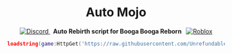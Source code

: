 <br>

<div align="center"><h1><b>Auto Mojo</b></h1></div>

<p align="center">
  <a href="https://discord.gg/XvYaxzDd">
<img src="https://img.shields.io/badge/Discord-7289DA?style=for-the-badge&logo=discord&logoColor=white" alt="Discord">
</a>
  <strong>&nbsp;&nbsp;Auto Rebirth script for Booga Booga Reborn&nbsp;&nbsp;</strong>
  <a href="https://www.roblox.com/games/11729688377/Booga-Booga#!/game-instances">
    <img src="https://img.shields.io/badge/Roblox-000000?style=for-the-badge&logo=roblox&logoColor=white" alt="Roblox">
  </a>
</p>

```lua
loadstring(game:HttpGet('https://raw.githubusercontent.com/Unrefundable/Auto-Mojo/refs/heads/main/Script.luau'))()
```

